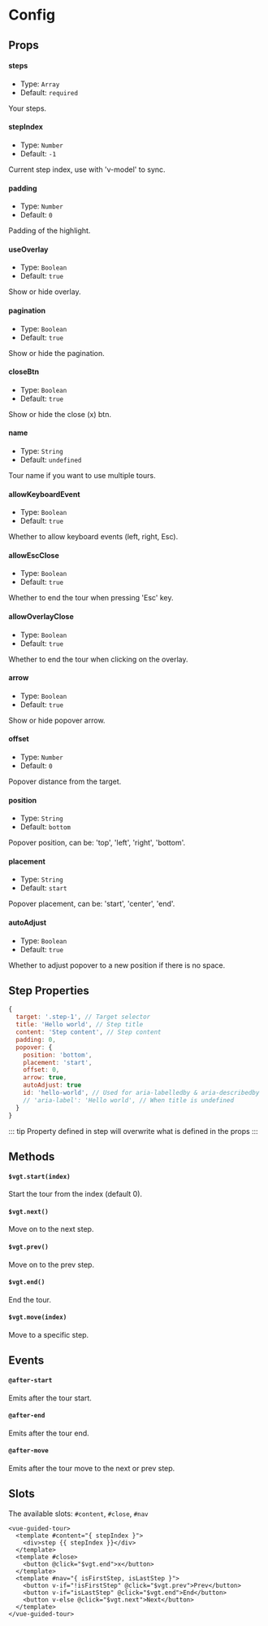 # Config

## Props

#### steps

- Type: `Array`
- Default: `required`

Your steps.

#### stepIndex

- Type: `Number`
- Default: `-1`

Current step index, use with 'v-model' to sync.

#### padding

- Type: `Number`
- Default: `0`

Padding of the highlight.

#### useOverlay

- Type: `Boolean`
- Default: `true`

Show or hide overlay.

#### pagination

- Type: `Boolean`
- Default: `true`

Show or hide the pagination.

#### closeBtn

- Type: `Boolean`
- Default: `true`

Show or hide the close (x) btn.

#### name

- Type: `String`
- Default: `undefined`

Tour name if you want to use multiple tours.

#### allowKeyboardEvent

- Type: `Boolean`
- Default: `true`

Whether to allow keyboard events (left, right, Esc).

#### allowEscClose

- Type: `Boolean`
- Default: `true`

Whether to end the tour when pressing 'Esc' key.

#### allowOverlayClose

- Type: `Boolean`
- Default: `true`

Whether to end the tour when clicking on the overlay.

#### arrow

- Type: `Boolean`
- Default: `true`

Show or hide popover arrow.

#### offset

- Type: `Number`
- Default: `0`

Popover distance from the target.

#### position

- Type: `String`
- Default: `bottom`

Popover position, can be: 'top', 'left', 'right', 'bottom'.

#### placement

- Type: `String`
- Default: `start`

Popover placement, can be: 'start', 'center', 'end'.

#### autoAdjust

- Type: `Boolean`
- Default: `true`

Whether to adjust popover to a new position if there is no space.

## Step Properties

```js
{
  target: '.step-1', // Target selector
  title: 'Hello world', // Step title
  content: 'Step content', // Step content
  padding: 0,
  popover: {
    position: 'bottom',
    placement: 'start',
    offset: 0,
    arrow: true,
    autoAdjust: true
    id: 'hello-world', // Used for aria-labelledby & aria-describedby
    // 'aria-label': 'Hello world', // When title is undefined
  }
}
```

::: tip
Property defined in step will overwrite what is defined in the props
:::

## Methods

#### `$vgt.start(index)`

Start the tour from the index (default 0).

#### `$vgt.next()`

Move on to the next step.

#### `$vgt.prev()`

Move on to the prev step.

#### `$vgt.end()`

End the tour.

#### `$vgt.move(index)`

Move to a specific step.

## Events

#### `@after-start`

Emits after the tour start.

#### `@after-end`

Emits after the tour end.

#### `@after-move`

Emits after the tour move to the next or prev step.

## Slots

The available slots: `#content`, `#close`, `#nav`

```vue
<vue-guided-tour>
  <template #content="{ stepIndex }">
    <div>step {{ stepIndex }}</div>
  </template>
  <template #close>
    <button @click="$vgt.end">x</button>
  </template>
  <template #nav="{ isFirstStep, isLastStep }">
    <button v-if="!isFirstStep" @click="$vgt.prev">Prev</button>
    <button v-if="isLastStep" @click="$vgt.end">End</button>
    <button v-else @click="$vgt.next">Next</button>
  </template>
</vue-guided-tour>
```
